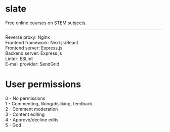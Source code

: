 # slate
Free online courses on STEM subjects.

---

Reverse proxy: Nginx  
Frontend framework: Next.js/React  
Frontend server: Express.js  
Backend server: Express.js  
Linter: ESLint  
E-mail provider: SendGrid

# User permissions
0 - No permissions  
1 - Commenting, liking/disliking, feedback  
2 - Comment moderation  
3 - Content editing  
4 - Approve/decline edits  
5 - God

